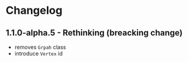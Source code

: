 # Changelog

## 1.1.0-alpha.5 - Rethinking (breacking change)

* removes ```Grpah``` class
* introduce ```Vertex``` id
